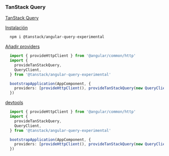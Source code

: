 ### TanStack Query

[TanStack Query](https://tanstack.com/query/v5/docs/framework/angular/overview)

[Instalación](https://tanstack.com/query/v5/docs/framework/angular/installation)
```bash
  npm i @tanstack/angular-query-experimental
```

[Añadir providers](https://tanstack.com/query/v5/docs/framework/angular/quick-start)

```typescript
  import { provideHttpClient } from '@angular/common/http'
  import {
    provideTanStackQuery,
    QueryClient,
  } from '@tanstack/angular-query-experimental'

  bootstrapApplication(AppComponent, {
    providers: [provideHttpClient(), provideTanStackQuery(new QueryClient()))],
  })
```

[devtools](https://tanstack.com/query/v5/docs/framework/angular/devtools)
```typescript
  import { provideHttpClient } from '@angular/common/http'
  import {
    provideTanStackQuery,
    QueryClient,
  } from '@tanstack/angular-query-experimental'

  bootstrapApplication(AppComponent, {
    providers: [provideHttpClient(), provideTanStackQuery(new QueryClient(), withDevtools()))],
  })
```
